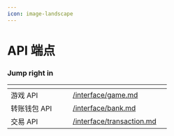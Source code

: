 ```yaml
---
icon: image-landscape
---
```


# API 端点

### Jump right in

<table data-view="cards">
<thead>
<tr><th></th><th></th><th data-hidden data-card-cover data-type="files"></th><th data-hidden></th><th data-hidden data-card-target data-type="content-ref"></th></tr>
</thead>
<tbody>
<tr><td>游戏 API</td><td></td><td></td><td><a href="./interface/game.md">/interface/game.md</a></td></tr>
<tr><td>转账钱包 API</td><td></td><td></td><td><a href="./interface/bank.md">/interface/bank.md</a></td></tr>
<tr><td>交易 API</td><td></td><td></td><td><a href="./interface/transaction.md.md">/interface/transaction.md</a></td></tr>
</tbody>
</table>
